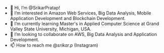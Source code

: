- 👋 Hi, I’m @SrikarPratap!
- 👀 I’m interested in Amazon Web Services, Big Data Analysis, Mobile Application Development and Blockchain Development.
- 🌱 I’m currently learning Master's in Applied Computer Science at Grand Valley State University, Michigan, USA.
- 💞️ I’m looking to collaborate on AWS, Big Data Analysis and Application Development.
- 📫 How to reach me @_srikar.p_ (Instagram)


